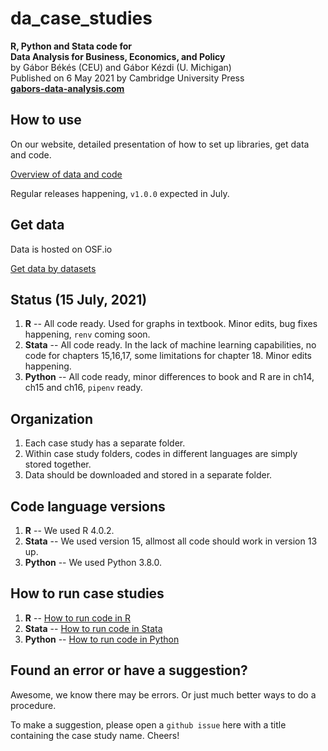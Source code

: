 # da_case_studies

**R, Python and Stata code for**  
**Data Analysis for Business, Economics, and Policy**   
by Gábor Békés (CEU) and Gábor Kézdi (U. Michigan)   
Published on 6 May 2021 by Cambridge University Press  
[**gabors-data-analysis.com**](https://gabors-data-analysis.com/)


## How to use
On our website, detailed presentation of how to set up libraries, get data and code. 

[Overview of data and code](https://gabors-data-analysis.com/data-and-code/)

Regular releases happening, `v1.0.0` expected in July. 

## Get data
Data is hosted on OSF.io

[Get data by datasets](https://osf.io/7epdj/)  

## Status (15 July, 2021)
1. **R** -- All code ready. Used for graphs in textbook. Minor edits, bug fixes happening, `renv` coming soon.
2. **Stata** -- All code ready. In the lack of machine learning capabilities, no code for chapters 15,16,17, some limitations for chapter 18. Minor edits happening.
3. **Python**  -- All code ready, minor differences to book and R are in ch14, ch15 and ch16, `pipenv` ready. 

## Organization
1. Each case study has a separate folder.
2. Within case study folders, codes in different languages are simply stored together. 
3. Data should be downloaded and stored in a separate folder. 

## Code language versions
1. **R** -- We used R 4.0.2. 
2. **Stata** -- We used version 15, allmost all code should work in version 13 up.
3. **Python** -- We used Python 3.8.0.

## How to run case studies

1. **R** --  [How to run code in R ](https://gabors-data-analysis.com/howto-r/)
2. **Stata** -- [How to run code in Stata ](https://gabors-data-analysis.com/howto-stata/)
3. **Python** -- [How to run code in Python ](https://gabors-data-analysis.com/howto-python/) 

## Found an error or have a suggestion?
Awesome, we know there may be errors. Or just much better ways to do a procedure.

To make a suggestion, please open a `github issue` here with a title containing the case study name. Cheers!
